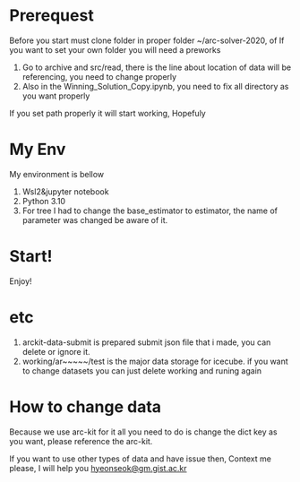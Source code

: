 # Prerequest
Before you start must clone folder in proper folder ~/arc-solver-2020, of If you want to set your own folder you will need a preworks
1. Go to archive and src/read, there is the line about location of data will be referencing, you need to change properly
2. Also in the Winning_Solution_Copy.ipynb, you need to fix all directory as you want properly

If you set path properly it will start working, Hopefuly

#  My Env
My environment is bellow
1. Wsl2&jupyter notebook
2. Python 3.10
3. For tree I had to change the base_estimator to estimator, the name of parameter was changed be aware of it.

# Start!
Enjoy!

# etc
1. arckit-data-submit is prepared submit json file that i made, you can delete or ignore it.
2. working/ar~~~~~/test is the major data storage for icecube. if you want to change datasets you can just delete working and runing again

# How to change data
Because we use arc-kit for it all you need to do is change the dict key as you want, please reference the arc-kit.

If you want to use other types of data and have issue then,
Context me please, I will help you hyeonseok@gm.gist.ac.kr



